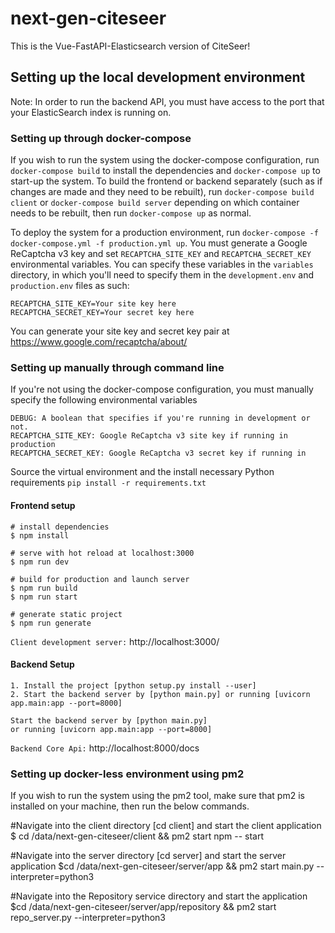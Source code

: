 # next-gen-citeseer
This is the Vue-FastAPI-Elasticsearch version of CiteSeer!

## **Setting up the local development environment**
Note: In order to run the backend API, you must have access to the port that your ElasticSearch index is running on.
### **Setting up through docker-compose**
If you wish to run the system using the docker-compose configuration, run `docker-compose build` to install the dependencies and `docker-compose up` to start-up the system. To build the frontend or backend separately (such as if changes are made and they need to be rebuilt), run `docker-compose build client` or `docker-compose build server` depending on which container needs to be rebuilt, then run `docker-compose up` as normal.

To deploy the system for a production environment, run `docker-compose -f docker-compose.yml -f production.yml up`. You must generate a Google ReCaptcha v3 key and set `RECAPTCHA_SITE_KEY` and `RECAPTCHA_SECRET_KEY` environmental variables. You can specify these variables in the `variables` directory, in which you'll need to specify them in the `development.env` and `production.env` files as such:

```
RECAPTCHA_SITE_KEY=Your site key here
RECAPTCHA_SECRET_KEY=Your secret key here
```

You can generate your site key and secret key pair at https://www.google.com/recaptcha/about/

### **Setting up manually through command line**
If you're not using the docker-compose configuration, you must manually specify the following environmental variables

```
DEBUG: A boolean that specifies if you're running in development or not.
RECAPTCHA_SITE_KEY: Google ReCaptcha v3 site key if running in production
RECAPTCHA_SECRET_KEY: Google ReCaptcha v3 secret key if running in
```

Source the virtual environment and the install necessary Python requirements `pip install -r requirements.txt`

#### **Frontend setup**
```Navigate into the client director [cd client]
# install dependencies
$ npm install

# serve with hot reload at localhost:3000
$ npm run dev

# build for production and launch server
$ npm run build
$ npm run start

# generate static project
$ npm run generate
```
`Client development server:` http://localhost:3000/

#### **Backend Setup**
```Navigate into the backend directory [cd server]
1. Install the project [python setup.py install --user]
2. Start the backend server by [python main.py] or running [uvicorn app.main:app --port=8000]
```

```Navigate into the backend directory [cd server]
Start the backend server by [python main.py]
or running [uvicorn app.main:app --port=8000]
```

`Backend Core Api:` http://localhost:8000/docs


### **Setting up docker-less environment using pm2**
If you wish to run the system using the pm2 tool, make sure that pm2 is installed on your machine, then run the below commands.


#Navigate into the client directory [cd client] and start the client application
$ cd /data/next-gen-citeseer/client && pm2 start npm -- start


#Navigate into the server directory [cd server] and start the server application
$cd /data/next-gen-citeseer/server/app && pm2 start main.py --interpreter=python3


#Navigate into the Repository service directory and start the  application
$cd /data/next-gen-citeseer/server/app/repository && pm2 start repo_server.py --interpreter=python3

